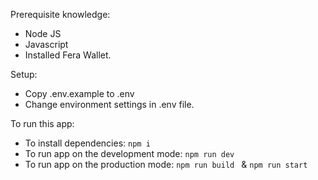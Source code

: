 Prerequisite knowledge:
- Node JS
- Javascript
- Installed Fera Wallet.

Setup:
- Copy .env.example to .env
- Change environment settings in .env file.

To run this app:
- To install dependencies: `npm i`
- To run app on the development mode: `npm run dev`
- To run app on the production mode: `npm run build ` & `npm run start`
